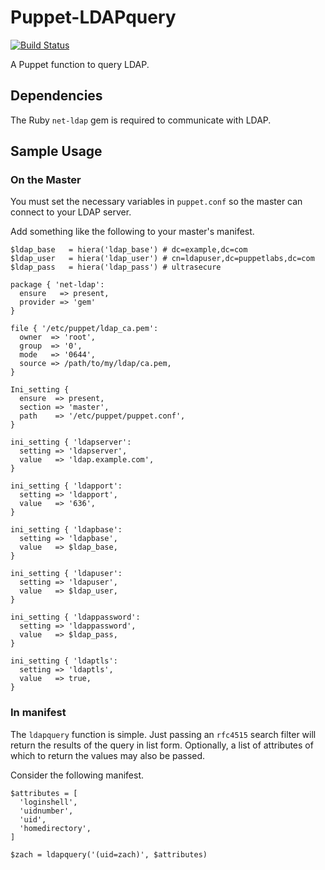 # Puppet-LDAPquery

[![Build Status](https://travis-ci.org/xaque208/puppet-ldapquery.svg?branch=master)](https://travis-ci.org/xaque208/puppet-ldapquery)

A Puppet function to query LDAP.

## Dependencies

The Ruby `net-ldap` gem is required to communicate with LDAP.

## Sample Usage

### On the Master

You must set the necessary variables in `puppet.conf` so the master can connect
to your LDAP server.

Add something like the following to your master's manifest.

```Puppet
$ldap_base   = hiera('ldap_base') # dc=example,dc=com
$ldap_user   = hiera('ldap_user') # cn=ldapuser,dc=puppetlabs,dc=com
$ldap_pass   = hiera('ldap_pass') # ultrasecure

package { 'net-ldap':
  ensure   => present,
  provider => 'gem'
}

file { '/etc/puppet/ldap_ca.pem':
  owner  => 'root',
  group  => '0',
  mode   => '0644',
  source => /path/to/my/ldap/ca.pem,
}

Ini_setting {
  ensure  => present,
  section => 'master',
  path    => '/etc/puppet/puppet.conf',
}

ini_setting { 'ldapserver':
  setting => 'ldapserver',
  value   => 'ldap.example.com',
}

ini_setting { 'ldapport':
  setting => 'ldapport',
  value   => '636',
}

ini_setting { 'ldapbase':
  setting => 'ldapbase',
  value   => $ldap_base,
}

ini_setting { 'ldapuser':
  setting => 'ldapuser',
  value   => $ldap_user,
}

ini_setting { 'ldappassword':
  setting => 'ldappassword',
  value   => $ldap_pass,
}

ini_setting { 'ldaptls':
  setting => 'ldaptls',
  value   => true,
}
```


### In manifest

The `ldapquery` function is simple.  Just passing an `rfc4515` search filter
will return the results of the query in list form.  Optionally, a list of
attributes of which to return the values may also be passed.

Consider the following manifest.

```Puppet
$attributes = [
  'loginshell',
  'uidnumber',
  'uid',
  'homedirectory',
]

$zach = ldapquery('(uid=zach)', $attributes)
```


